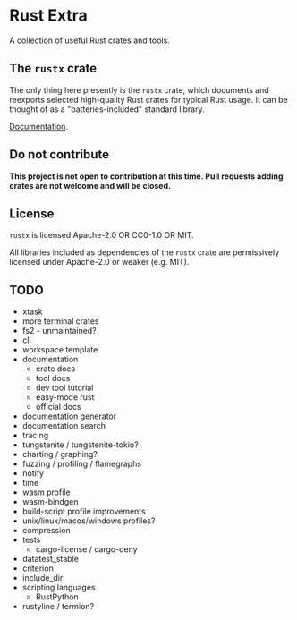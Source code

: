 # Rust Extra

A collection of useful Rust crates and tools.


## The `rustx` crate

The only thing here presently is the `rustx` crate,
which documents and reexports selected high-quality
Rust crates for typical Rust usage.
It can be thought of as a "batteries-included" standard library.

[Documentation](https://docs.rs/rustx).


## Do not contribute

**This project is not open to contribution at this time.
Pull requests adding crates are not welcome and will be closed.**


## License

`rustx` is licensed Apache-2.0 OR CC0-1.0 OR MIT.

All libraries included as dependencies of the `rustx` crate
are permissively licensed under Apache-2.0 or weaker (e.g. MIT).


## TODO

- xtask
- more terminal crates
- fs2 - unmaintained?
- cli
- workspace template
- documentation
  - crate docs
  - tool docs
  - dev tool tutorial
  - easy-mode rust
  - official docs
- documentation generator
- documentation search
- tracing
- tungstenite / tungstenite-tokio?
- charting / graphing?
- fuzzing / profiling / flamegraphs
- notify
- time
- wasm profile
- wasm-bindgen
- build-script profile improvements
- unix/linux/macos/windows profiles?
- compression
- tests
  - cargo-license / cargo-deny
- datatest_stable
- criterion
- include_dir
- scripting languages
  - RustPython
- rustyline / termion?
